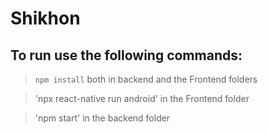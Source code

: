 # Shikhon


## To run use the following commands:

> `npm install` both in backend and the Frontend folders 

> 'npx react-native run android' in the Frontend folder

> 'npm start' in the backend folder


